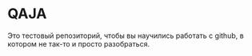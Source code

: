 # QAJA
Это тестовый репозиторий, чтобы вы научились работать с github, в котором не так-то и просто разобраться.
